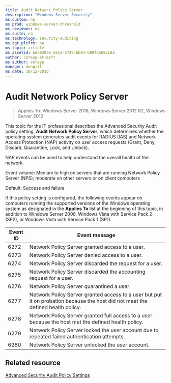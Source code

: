 ```yaml
---
title: Audit Network Policy Server
description: "Windows Server Security"
ms.custom: na
ms.prod: windows-server-threshold
ms.reviewer: na
ms.suite: na
ms.technology: security-auditing
ms.tgt_pltfrm: na
ms.topic: article
ms.assetid: bd7039a6-2e1a-474e-bb93-b89f65682c8a
author: coreyp-at-msft
ms.author: coreyp
manager: dongill
ms.date: 10/12/2016
---
```

# Audit Network Policy Server

>Applies To: Windows Server 2016, Windows Server 2012 R2, Windows Server 2012

This topic for the IT professional describes the Advanced Security Audit policy setting, **Audit Network Policy Server**, which determines whether the operating system generates audit events for RADIUS (IAS) and Network Access Protection (NAP) activity on user access requests (Grant, Deny, Discard, Quarantine, Lock, and Unlock).

NAP events can be used to help understand the overall health of the network.

Event volume: Medium to high on servers that are running Network Policy Server (NPS); moderate on other servers or on client computers

Default: Success and failure

If this policy setting is configured, the following events appear on computers running the supported versions of the Windows operating system as designated in the **Applies To** list at the beginning of this topic, in addition to Windows Server 2008, Windows Vista with Service Pack 2 (SP2), or Windows Vista with Service Pack 1 (SP1).

|Event ID|Event message|
|------|---------|
|6272|Network Policy Server granted access to a user.|
|6273|Network Policy Server denied access to a user.|
|6274|Network Policy Server discarded the request for a user.|
|6275|Network Policy Server discarded the accounting request for a user.|
|6276|Network Policy Server quarantined a user.|
|6277|Network Policy Server granted access to a user but put it on probation because the host did not meet the defined health policy.|
|6278|Network Policy Server granted full access to a user because the host met the defined health policy.|
|6279|Network Policy Server locked the user account due to repeated failed authentication attempts.|
|6280|Network Policy Server unlocked the user account.|

## Related resource
[Advanced Security Audit Policy Settings](../advanced-security-audit-policy-settings.md)


